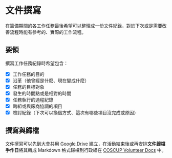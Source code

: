 # 文件撰寫

在籌備期間的各工作任務最後希望可以整理成一份文件紀錄，對於下次或是需要改善流程時能有參考的、實際的工作流程。

## 要領

撰寫工作任務紀錄時希望包含：

- [x] 工作任務的目的
- [x] 沿革（他曾經是什麼、現在變成什麼）
- [x] 任務的目標對象
- [x] 發生的時間點或是相對的時間
- [x] 任務執行的過程紀錄
- [x] 跨組或與廠商協調的項目
- [x] 檢討紀錄（下次可以換個方式、這次有哪些項目沒完成或原因）

## 撰寫與歸檔

文件撰寫可以先到大會共用 [Google Drive](https://drive.google.com/drive/folders/1U2qvoGZln3l2TJQHefGwNQ35E3TOd4X9) 建立，在活動結束後或再安排**文件歸檔手作日**將其轉成 Markdown 格式歸檔到行政組在 [COSCUP Volunteer Docs](https://volunteer.coscup.org/docs/zh_TW/secretary_team/overview/) 中。
